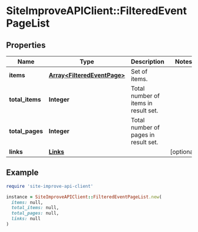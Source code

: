 # SiteImproveAPIClient::FilteredEventPageList

## Properties

| Name | Type | Description | Notes |
| ---- | ---- | ----------- | ----- |
| **items** | [**Array&lt;FilteredEventPage&gt;**](FilteredEventPage.md) | Set of items. |  |
| **total_items** | **Integer** | Total number of items in result set. |  |
| **total_pages** | **Integer** | Total number of pages in result set. |  |
| **links** | [**Links**](Links.md) |  | [optional] |

## Example

```ruby
require 'site-improve-api-client'

instance = SiteImproveAPIClient::FilteredEventPageList.new(
  items: null,
  total_items: null,
  total_pages: null,
  links: null
)
```

